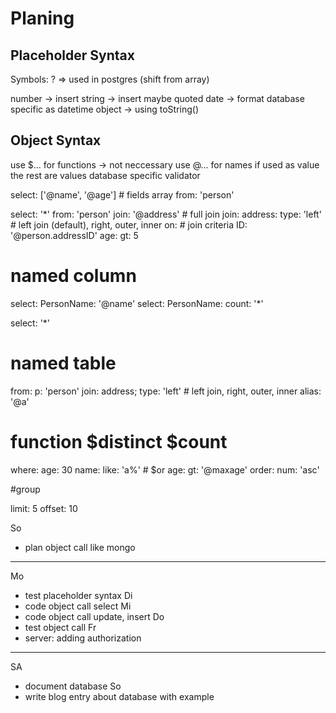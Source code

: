 Planing
===================

Placeholder Syntax
------------------------

Symbols:
? => used in postgres (shift from array)

number -> insert
string -> insert maybe quoted
date -> format database specific as datetime
object -> using toString()

Object Syntax
---------------------------
use $... for functions -> not neccessary
use @... for names if used as value
the rest are values
database specific
validator


select: ['@name', '@age'] # fields array
from: 'person'

select: '*'
from: 'person'
join: '@address' # full join
join:
  address:
    type: 'left'   # left join (default), right, outer, inner
    on:            # join criteria
      ID: '@person.addressID'
      age:
        gt: 5

# named column
select:
  PersonName: '@name'
select:
  PersonName:
    count: '*'

select: '*'

# named table
from:
  p: 'person'
join:
  address;
    type: 'left'   # left join, right, outer, inner
    alias: '@a'

# function $distinct $count

where:
  age: 30
  name:
    like: 'a%' # $or
  age:
    gt: '@maxage'
order:
  num: 'asc'

#group

limit: 5
offset: 10








So
- plan object call like mongo
-----------------------------------
Mo
- test placeholder syntax
Di
- code object call select
Mi
- code object call update, insert
Do
- test object call
Fr
- server: adding authorization
-----------------------------------
SA
- document database
So
- write blog entry about database with example
